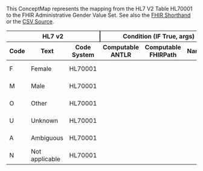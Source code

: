 
This ConceptMap represents the mapping from the HL7 V2 Table HL70001 to the FHIR Administrative Gender Value Set. See also the <a href='https://github.com/HL7/v2-to-fhir/blob/master/tank/Table HL70001 to Administrative Gender.fsh'>FHIR Shorthand</a> or the <a href='https://github.com/HL7/v2-to-fhir/blob/master/mappings/codesystems/HL7 Concept Map_ Gender - Sheet1.csv'>CSV Source</a>.
<table class='grid'><thead>
<tr><th colspan='3' style='border-right: 2px solid black;'>HL7 v2</th><th colspan='3' style='border-right: 2px solid black;'>Condition (IF True, args)</th><th colspan='4'>HL7 FHIR</th><th rowspan='2'>Comments</th></tr>
<tr><th>Code</th><th>Text</th><th>Code System</th><th>Computable ANTLR</th><th>Computable FHIRPath</th><th>Narrative</th><th>Code</th><th>Proposed Extension</th><th>Display</th><th>Code System</th></tr></thead>
<tbody>
<tr><td>F</td><td>Female</td><td style='border-right: 2px'>HL70001</td><td></td><td></td><td style='border-right: 2px'></td><td>female</td><td></td><td>Female</td><td><a href='https://hl7.org/fhir/R4/codesystem-administrative-gender.html'>http://hl7.org/fhir/administrative-gender</a></td><td></td></tr>
<tr><td>M</td><td>Male</td><td style='border-right: 2px'>HL70001</td><td></td><td></td><td style='border-right: 2px'></td><td>male</td><td></td><td>Male</td><td><a href='https://hl7.org/fhir/R4/codesystem-administrative-gender.html'>http://hl7.org/fhir/administrative-gender</a></td><td></td></tr>
<tr><td>O</td><td>Other</td><td style='border-right: 2px'>HL70001</td><td></td><td></td><td style='border-right: 2px'></td><td>other</td><td></td><td>Other</td><td><a href='https://hl7.org/fhir/R4/codesystem-administrative-gender.html'>http://hl7.org/fhir/administrative-gender</a></td><td></td></tr>
<tr><td>U</td><td>Unknown</td><td style='border-right: 2px'>HL70001</td><td></td><td></td><td style='border-right: 2px'></td><td>unknown</td><td></td><td>Unknown</td><td><a href='https://hl7.org/fhir/R4/codesystem-administrative-gender.html'>http://hl7.org/fhir/administrative-gender</a></td><td></td></tr>
<tr><td>A</td><td>Ambiguous</td><td style='border-right: 2px'>HL70001</td><td></td><td></td><td style='border-right: 2px'></td><td>other</td><td></td><td>Other</td><td><a href='https://hl7.org/fhir/R4/codesystem-administrative-gender.html'>http://hl7.org/fhir/administrative-gender</a></td><td></td></tr>
<tr><td>N</td><td>Not applicable</td><td style='border-right: 2px'>HL70001</td><td></td><td></td><td style='border-right: 2px'></td><td>other</td><td></td><td>Other</td><td><a href='https://hl7.org/fhir/R4/codesystem-administrative-gender.html'>http://hl7.org/fhir/administrative-gender</a></td><td></td></tr>
</tbody></table>
